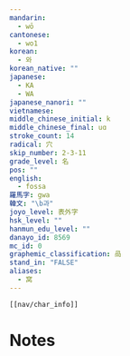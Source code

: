 ```yaml
---
mandarin:
  - wō
cantonese:
  - wo1
korean:
  - 와
korean_native: ""
japanese:
  - KA
  - WA
japanese_nanori: ""
vietnamese:
middle_chinese_initial: k
middle_chinese_final: uɑ
stroke_count: 14
radical: 穴
skip_number: 2-3-11
grade_level: 名
pos: ""
english:
  - fossa
羅馬字: gwa
韓文: "\b과"
joyo_level: 表外字
hsk_level: ""
hanmun_edu_level: ""
danayo_id: 8569
mc_id: 0
graphemic_classification: 咼
stand_in: "FALSE"
aliases:
  - 窝
---
```

```meta-bind-embed
[[nav/char_info]]
```

# Notes
